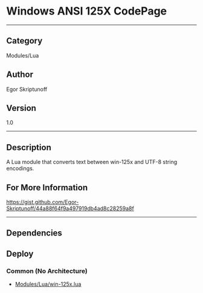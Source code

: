 # Windows ANSI 125X CodePage
___

## Category
Modules/Lua

## Author
Egor Skriptunoff

## Version
1.0

___

## Description
<p>A Lua module that converts text between win-125x and UTF-8 string encodings.<p>

<h2>For More Information</h2>
<p><a href="https://gist.github.com/Egor-Skriptunoff/44a88f64f9a497919db4ad8c28259a8f">https://gist.github.com/Egor-Skriptunoff/44a88f64f9a497919db4ad8c28259a8f</a>



___

## Dependencies

## Deploy

### Common (No Architecture)

<ul>
<li><a href="https://gitlab.com/WeSuckLess/Reactor/-/blob/master/Atoms/com.EgorSkriptunoff.WindowsANSICodePage/Modules/Lua/win-125x.lua?ref_type=heads">Modules/Lua/win-125x.lua</a></li>
</ul>
